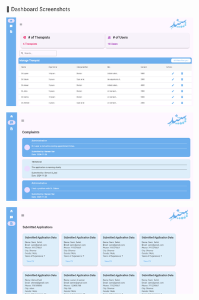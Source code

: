 📸 Dashboard Screenshots  
<p align="center">
  <img src="dashboardScreens/1.png" width="910" alt="Dashboard Screenshot 1" /> </p>
  
 <p align="center">
  <img src="dashboardScreens/2.png" width="910" alt="Dashboard Screenshot 2" /> </p>
  
 <p align="center">
  <img src="dashboardScreens/3.png" width="910" alt="Dashboard Screenshot 3" />
</p>
